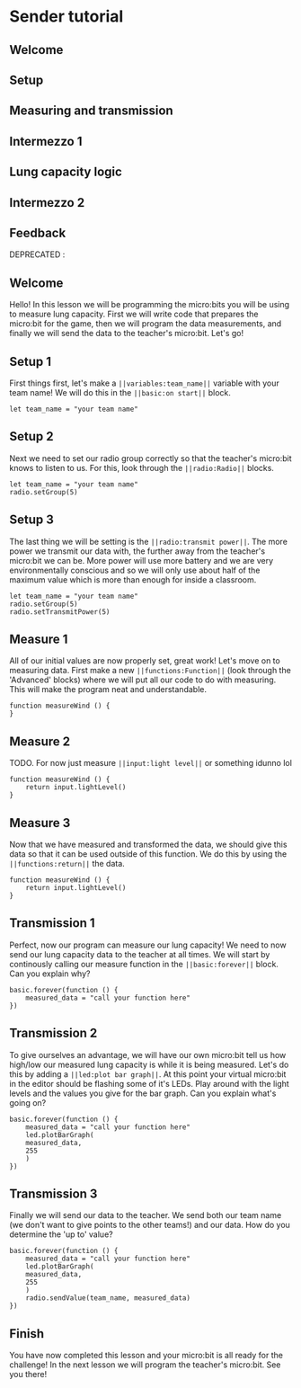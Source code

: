 # Sender tutorial

## Welcome

## Setup

## Measuring and transmission

## Intermezzo 1

## Lung capacity logic

## Intermezzo 2

## Feedback

DEPRECATED : 

## Welcome

Hello! In this lesson we will be programming the micro:bits you will be using to measure lung capacity. 
First we will write code that prepares the micro:bit for the game, then we will program the data measurements, and finally we will send the data to the teacher's micro:bit.
Let's go!

## Setup 1

First things first, let's make a ``||variables:team_name||`` variable with your team name! We will do this in the ``||basic:on start||`` block.

```blocks
let team_name = "your team name"
```

## Setup 2

Next we need to set our radio group correctly so that the teacher's micro:bit knows to listen to us.
For this, look through the ``||radio:Radio||`` blocks.

```blocks
let team_name = "your team name"
radio.setGroup(5)
```

## Setup 3

The last thing we will be setting is the ``||radio:transmit power||``. 
The more power we transmit our data with, the further away from the teacher's micro:bit we can be. 
More power will use more battery and we are very environmentally conscious and so we will only use about half of the maximum value which is more than enough for inside a classroom.

```blocks
let team_name = "your team name"
radio.setGroup(5)
radio.setTransmitPower(5)
```

## Measure 1

All of our initial values are now properly set, great work! 
Let's move on to measuring data. 
First make a new ``||functions:Function||`` (look through the 'Advanced' blocks) where we will put all our code to do with measuring.
This will make the program neat and understandable.

```blocks
function measureWind () {
}
```

## Measure 2

TODO. For now just measure ``||input:light level||`` or something idunno lol 

```blocks
function measureWind () {
    return input.lightLevel()
}
```

## Measure 3

Now that we have measured and transformed the data, we should give this data so that it can be used outside of this function.
We do this by using the ``||functions:return||`` the data.

```blocks
function measureWind () {
    return input.lightLevel()
}
```

## Transmission 1

Perfect, now our program can measure our lung capacity!
We need to now send our lung capacity data to the teacher at all times.
We will start by continously calling our measure function in the 
``||basic:forever||`` block. Can you explain why?

```blocks
basic.forever(function () {
    measured_data = "call your function here"
})
```

## Transmission 2

To give ourselves an advantage, we will have our own micro:bit tell us how high/low our measured lung capacity is while it is being measured.
Let's do this by adding a ``||led:plot bar graph||``. 
At this point your virtual micro:bit in the editor should be flashing some of it's LEDs. 
Play around with the light levels and the values you give for the bar graph. Can you explain what's going on?

```blocks
basic.forever(function () {
    measured_data = "call your function here"
    led.plotBarGraph(
    measured_data,
    255
    )
})
```

## Transmission 3

Finally we will send our data to the teacher.
We send both our team name (we don't want to give points to the other teams!) and our data.
How do you determine the 'up to' value?

```blocks
basic.forever(function () {
    measured_data = "call your function here"
    led.plotBarGraph(
    measured_data,
    255
    )
    radio.sendValue(team_name, measured_data)
})
```

## Finish

You have now completed this lesson and your micro:bit is all ready for the challenge! 
In the next lesson we will program the teacher's micro:bit. See you there!

<script src="https://makecode.com/gh-pages-embed.js"></script><script>makeCodeRender("{{ site.makecode.home_url }}", "{{ site.github.owner_name }}/{{ site.github.repository_name }}");</script>
